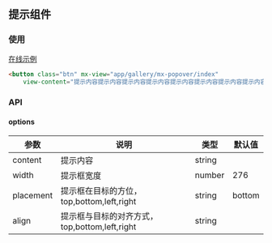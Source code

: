 ## 提示组件

### 使用

<a href="https://magix-components.github.io/magix-components/#!/mx-popover/index" target="_blank">在线示例</a>
```html
<button class="btn" mx-view="app/gallery/mx-popover/index"
    view-content="提示内容提示内容提示内容提示内容提示内容提示内容提示内容提示内容提示内容提示内容提示内容提示内容提示内容提示内容提示内容提示内容">提示右</button>
```

### API

#### options
| 参数 | 说明 | 类型 | 默认值 |
| -------- | -------- | -------- | -------- |
| content    | 提示内容 | string |  |
| width     | 提示框宽度 | number | 276  |
| placement | 提示框在目标的方位，top,bottom,left,right | string | bottom |
| align | 提示框与目标的对齐方式，top,bottom,left,right | string | &nbsp; |


